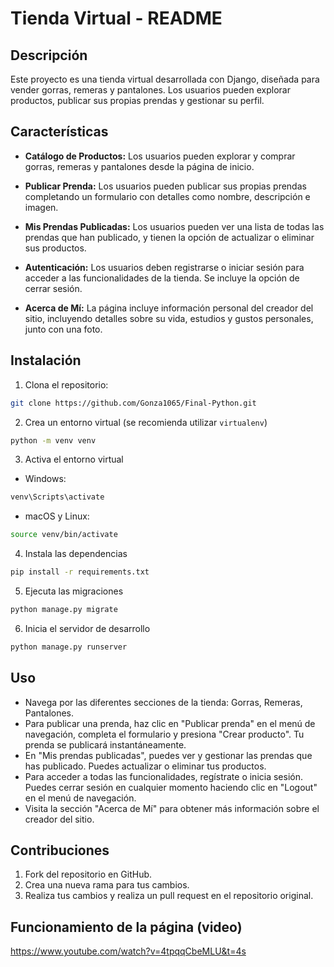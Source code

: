 # Tienda Virtual - README

## Descripción

Este proyecto es una tienda virtual desarrollada con Django, diseñada para vender gorras, remeras y pantalones. Los usuarios pueden explorar productos, publicar sus propias prendas y gestionar su perfil.

## Características

- **Catálogo de Productos:** Los usuarios pueden explorar y comprar gorras, remeras y pantalones desde la página de inicio.

- **Publicar Prenda:** Los usuarios pueden publicar sus propias prendas completando un formulario con detalles como nombre, descripción e imagen.

- **Mis Prendas Publicadas:** Los usuarios pueden ver una lista de todas las prendas que han publicado, y tienen la opción de actualizar o eliminar sus productos.

- **Autenticación:** Los usuarios deben registrarse o iniciar sesión para acceder a las funcionalidades de la tienda. Se incluye la opción de cerrar sesión.

- **Acerca de Mí:** La página incluye información personal del creador del sitio, incluyendo detalles sobre su vida, estudios y gustos personales, junto con una foto.

## Instalación

1. Clona el repositorio:

```bash
git clone https://github.com/Gonza1065/Final-Python.git
```

2. Crea un entorno virtual (se recomienda utilizar `virtualenv`)

```bash
python -m venv venv
```

3. Activa el entorno virtual

- Windows:

```bash
venv\Scripts\activate
```

- macOS y Linux:

```bash
source venv/bin/activate
```

4. Instala las dependencias

```bash
pip install -r requirements.txt
```

5. Ejecuta las migraciones

```bash
python manage.py migrate
```

6. Inicia el servidor de desarrollo

```bash
python manage.py runserver
```

## Uso

- Navega por las diferentes secciones de la tienda: Gorras, Remeras, Pantalones.
- Para publicar una prenda, haz clic en "Publicar prenda" en el menú de navegación, completa el formulario y presiona "Crear producto". Tu prenda se publicará instantáneamente.
- En "Mis prendas publicadas", puedes ver y gestionar las prendas que has publicado. Puedes actualizar o eliminar tus productos.
- Para acceder a todas las funcionalidades, regístrate o inicia sesión. Puedes cerrar sesión en cualquier momento haciendo clic en "Logout" en el menú de navegación.
- Visita la sección "Acerca de Mí" para obtener más información sobre el creador del sitio.

## Contribuciones

1. Fork del repositorio en GitHub.
2. Crea una nueva rama para tus cambios.
3. Realiza tus cambios y realiza un pull request en el repositorio original.

## Funcionamiento de la página (video)

https://www.youtube.com/watch?v=4tpqqCbeMLU&t=4s
